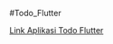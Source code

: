 
#Todo_Flutter

<a href='https://drive.google.com/file/d/1qJpC8YUrdX1GG82STLv02sftIYEmu9sz/view?usp=drive_link'> Link Aplikasi Todo Flutter </a>


